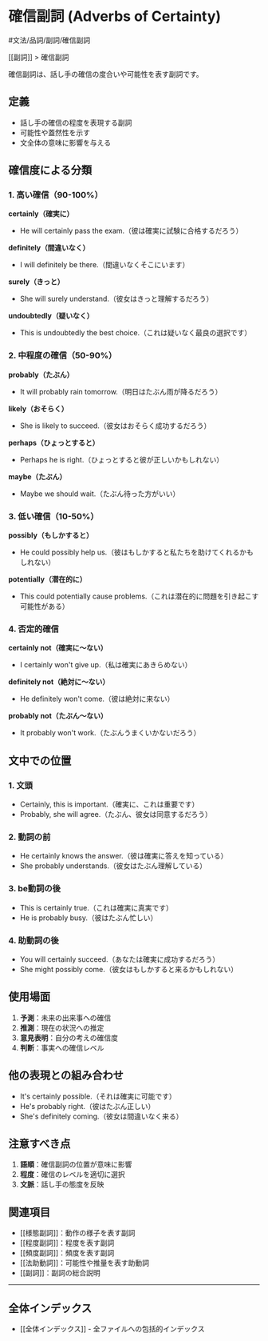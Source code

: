 ﻿# 確信副詞 (Adverbs of Certainty)

#文法/品詞/副詞/確信副詞

[[副詞]] > 確信副詞

確信副詞は、話し手の確信の度合いや可能性を表す副詞です。

## 定義
- 話し手の確信の程度を表現する副詞
- 可能性や蓋然性を示す
- 文全体の意味に影響を与える

## 確信度による分類

### 1. 高い確信（90-100%）
**certainly（確実に）**
- He will certainly pass the exam.（彼は確実に試験に合格するだろう）

**definitely（間違いなく）**
- I will definitely be there.（間違いなくそこにいます）

**surely（きっと）**
- She will surely understand.（彼女はきっと理解するだろう）

**undoubtedly（疑いなく）**
- This is undoubtedly the best choice.（これは疑いなく最良の選択です）

### 2. 中程度の確信（50-90%）
**probably（たぶん）**
- It will probably rain tomorrow.（明日はたぶん雨が降るだろう）

**likely（おそらく）**
- She is likely to succeed.（彼女はおそらく成功するだろう）

**perhaps（ひょっとすると）**
- Perhaps he is right.（ひょっとすると彼が正しいかもしれない）

**maybe（たぶん）**
- Maybe we should wait.（たぶん待った方がいい）

### 3. 低い確信（10-50%）
**possibly（もしかすると）**
- He could possibly help us.（彼はもしかすると私たちを助けてくれるかもしれない）

**potentially（潜在的に）**
- This could potentially cause problems.（これは潜在的に問題を引き起こす可能性がある）

### 4. 否定的確信
**certainly not（確実に～ない）**
- I certainly won't give up.（私は確実にあきらめない）

**definitely not（絶対に～ない）**
- He definitely won't come.（彼は絶対に来ない）

**probably not（たぶん～ない）**
- It probably won't work.（たぶんうまくいかないだろう）

## 文中での位置

### 1. 文頭
- Certainly, this is important.（確実に、これは重要です）
- Probably, she will agree.（たぶん、彼女は同意するだろう）

### 2. 動詞の前
- He certainly knows the answer.（彼は確実に答えを知っている）
- She probably understands.（彼女はたぶん理解している）

### 3. be動詞の後
- This is certainly true.（これは確実に真実です）
- He is probably busy.（彼はたぶん忙しい）

### 4. 助動詞の後
- You will certainly succeed.（あなたは確実に成功するだろう）
- She might possibly come.（彼女はもしかすると来るかもしれない）

## 使用場面
1. **予測**：未来の出来事への確信
2. **推測**：現在の状況への推定
3. **意見表明**：自分の考えの確信度
4. **判断**：事実への確信レベル

## 他の表現との組み合わせ
- It's certainly possible.（それは確実に可能です）
- He's probably right.（彼はたぶん正しい）
- She's definitely coming.（彼女は間違いなく来る）

## 注意すべき点
1. **語順**：確信副詞の位置が意味に影響
2. **程度**：確信のレベルを適切に選択
3. **文脈**：話し手の態度を反映

## 関連項目
- [[様態副詞]]：動作の様子を表す副詞
- [[程度副詞]]：程度を表す副詞
- [[頻度副詞]]：頻度を表す副詞
- [[法助動詞]]：可能性や推量を表す助動詞
- [[副詞]]：副詞の総合説明

---

## 全体インデックス
- [[全体インデックス]] - 全ファイルへの包括的インデックス 
